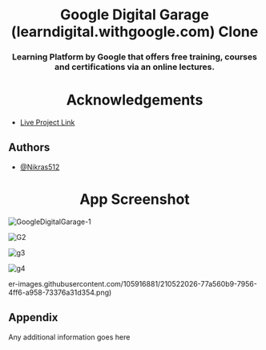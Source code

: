 
<h1 align="center">Google Digital Garage (learndigital.withgoogle.com) Clone</h1>
<h3 align="center">Learning Platform by Google that offers free training, courses and certifications via an online lectures.</h3>


<h1 align="center">Acknowledgements</h1>

 - [Live Project Link](https://googledigitalgaragebynikhilmagar.netlify.app/)
## Authors

- [@Nikras512](https://github.com/Nikras512)


<h1 align="center">App Screenshot</h1>


![GoogleDigitalGarage-1](https://user-images.githubusercontent.com/105916881/210521869-72c2c0e0-712a-43e3-9af9-f9ee1871b3d2.png)

![G2](https://user-images.githubusercontent.com/105916881/210522073-a5e77251-5c5b-436e-99be-01b2b385f669.png)

![g3](https://user-images.githubusercontent.com/105916881/210522105-28d645fa-2253-4128-bfc0-fe2019d6ea95.png)

![g4](https://user-images.githubusercontent.com/105916881/210522252-f3ad39a0-f432-43be-9aab-82389a92c5af.png)


er-images.githubusercontent.com/105916881/210522026-77a560b9-7956-4ff6-a958-73376a31d354.png)


## Appendix

Any additional information goes here
